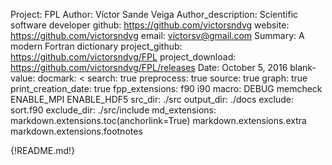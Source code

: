 Project: FPL
Author: Víctor Sande Veiga
Author_description: Scientific software developer
github: https://github.com/victorsndvg
website: https://github.com/victorsndvg
email: victorsv@gmail.com
Summary: A modern Fortran dictionary
project_github: https://github.com/victorsndvg/FPL
project_download: https://github.com/victorsndvg/FPL/releases
Date: October 5, 2016
blank-value: 
docmark: <
search: true
preprocess: true
source: true
graph: true
print_creation_date: true
fpp_extensions: f90
                i90
macro: DEBUG
       memcheck
       ENABLE_MPI
       ENABLE_HDF5
src_dir: ./src
output_dir: ./docs
exclude: sort.f90
exclude_dir: ./src/include
md_extensions: markdown.extensions.toc(anchorlink=True)
               markdown.extensions.extra
               markdown.extensions.footnotes


{!README.md!}
